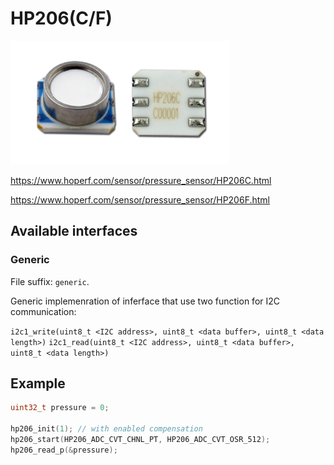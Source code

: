 # HP206(C/F)

![HP206C](../.assets/images/hp206c.png)

https://www.hoperf.com/sensor/pressure_sensor/HP206C.html

https://www.hoperf.com/sensor/pressure_sensor/HP206F.html

## Available interfaces

### Generic

File suffix: `generic`.

Generic implemenration of inferface that use two function for I2C communication:

`i2c1_write(uint8_t <I2C address>, uint8_t <data buffer>, uint8_t <data length>)`
`i2c1_read(uint8_t <I2C address>, uint8_t <data buffer>, uint8_t <data length>)`

## Example

```c
uint32_t pressure = 0;

hp206_init(1); // with enabled compensation
hp206_start(HP206_ADC_CVT_CHNL_PT, HP206_ADC_CVT_OSR_512);
hp206_read_p(&pressure);
```
